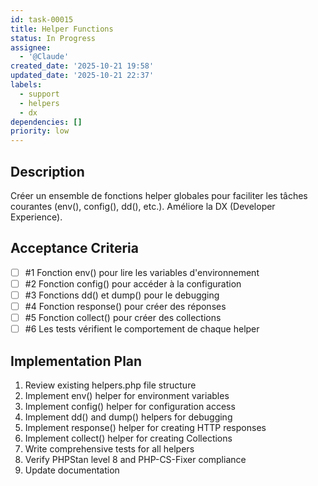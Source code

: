 ```yaml
---
id: task-00015
title: Helper Functions
status: In Progress
assignee:
  - '@Claude'
created_date: '2025-10-21 19:58'
updated_date: '2025-10-21 22:37'
labels:
  - support
  - helpers
  - dx
dependencies: []
priority: low
---
```


## Description

<!-- SECTION:DESCRIPTION:BEGIN -->
Créer un ensemble de fonctions helper globales pour faciliter les tâches courantes (env(), config(), dd(), etc.). Améliore la DX (Developer Experience).
<!-- SECTION:DESCRIPTION:END -->

## Acceptance Criteria
<!-- AC:BEGIN -->
- [ ] #1 Fonction env() pour lire les variables d'environnement
- [ ] #2 Fonction config() pour accéder à la configuration
- [ ] #3 Fonctions dd() et dump() pour le debugging
- [ ] #4 Fonction response() pour créer des réponses
- [ ] #5 Fonction collect() pour créer des collections
- [ ] #6 Les tests vérifient le comportement de chaque helper
<!-- AC:END -->

## Implementation Plan

<!-- SECTION:PLAN:BEGIN -->
1. Review existing helpers.php file structure
2. Implement env() helper for environment variables
3. Implement config() helper for configuration access
4. Implement dd() and dump() helpers for debugging
5. Implement response() helper for creating HTTP responses
6. Implement collect() helper for creating Collections
7. Write comprehensive tests for all helpers
8. Verify PHPStan level 8 and PHP-CS-Fixer compliance
9. Update documentation
<!-- SECTION:PLAN:END -->
